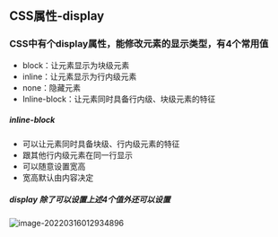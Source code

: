 ## CSS属性-display

### CSS中有个display属性，能修改元素的显示类型，有4个常用值
* block：让元素显示为块级元素
* inline：让元素显示为行内级元素
* none：隐藏元素
* Inline-block：让元素同时具备行内级、块级元素的特征

##### inline-block

* 可以让元素同时具备块级、行内级元素的特征
* 跟其他行内级元素在同一行显示
* 可以随意设置宽高
* 宽高默认由内容决定

##### display 除了可以设置上述4个值外还可以设置

![image-20220316012934896](/Users/guo/Notes/HTML/HTML5+CSS3/images/display_01.png)
